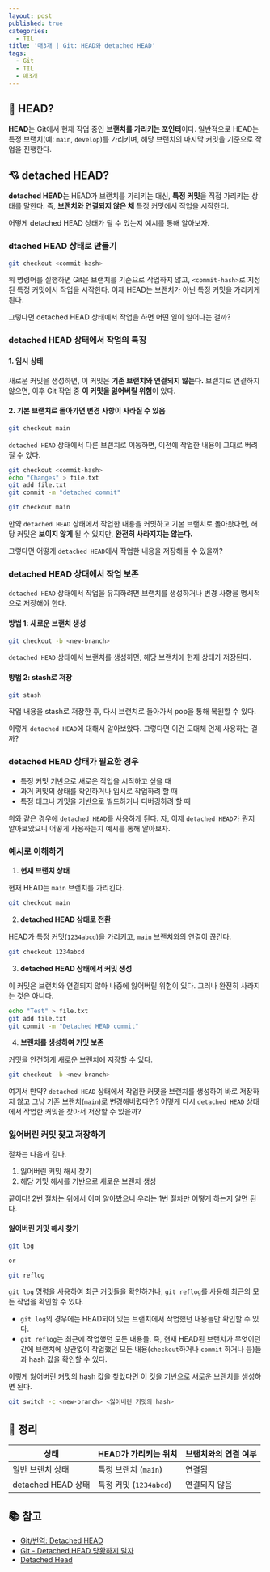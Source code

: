 ```yaml
---
layout: post
published: true
categories:
  - TIL
title: '매3개 | Git: HEAD와 detached HEAD'
tags:
  - Git
  - TIL
  - 매3개
---
```


## 📩 HEAD?

**HEAD**는 Git에서 현재 작업 중인 **브랜치를 가리키는 포인터**이다. 일반적으로 HEAD는 특정 브랜치(예: `main`, `develop`)를 가리키며, 해당 브랜치의 마지막 커밋을 기준으로 작업을 진행한다.

## 💘 detached HEAD?

**detached HEAD**는 HEAD가 브랜치를 가리키는 대신, **특정 커밋**을 직접 가리키는 상태를 말한다. 즉, **브랜치와 연결되지 않은 채** 특정 커밋에서 작업을 시작한다.

어떻게 detached HEAD 상태가 될 수 있는지 예시를 통해 알아보자.

### dtached HEAD 상태로 만들기

```bash
git checkout <commit-hash>
```

위 명령어를 실행하면 Git은 브랜치를 기준으로 작업하지 않고, `<commit-hash>`로 지정된 특정 커밋에서 작업을 시작한다. 이제 HEAD는 브랜치가 아닌 특정 커밋을 가리키게 된다.

그렇다면 detached HEAD 상태에서 작업을 하면 어떤 일이 일어나는 걸까?

### detached HEAD 상태에서 작업의 특징

#### 1. 임시 상태

새로운 커밋을 생성하면, 이 커밋은 **기존 브랜치와 연결되지 않는다.** 브랜치로 연결하지 않으면, 이후 Git 작업 중 **이 커밋을 잃어버릴 위험**이 있다.

#### 2. 기본 브랜치로 돌아가면 변경 사항이 사라질 수 있음

```bash
git checkout main
```

`detached HEAD` 상태에서 다른 브랜치로 이동하면, 이전에 작업한 내용이 그대로 버려질 수 있다.

```bash
git checkout <commit-hash>
echo "Changes" > file.txt
git add file.txt
git commit -m "detached commit"

git checkout main
```

만약 `detached HEAD` 상태에서 작업한 내용을 커밋하고 기본 브랜치로 돌아왔다면, 해당 커밋은 **보이지 않게** 될 수 있지만, **완전히 사라지지는 않는다.**

그렇다면 어떻게 `detached HEAD`에서 작업한 내용을 저장해둘 수 있을까?

### detached HEAD 상태에서 작업 보존

`detached HEAD` 상태에서 작업을 유지하려면 브랜치를 생성하거나 변경 사항을 명시적으로 저장해야 한다.

#### 방법 1: 새로운 브랜치 생성

```bash
git checkout -b <new-branch>
```

`detached HEAD` 상태에서 브랜치를 생성하면, 해당 브랜치에 현재 상태가 저장된다.

#### 방법 2: stash로 저장

```bash
git stash
```

작업 내용을 stash로 저장한 후, 다시 브랜치로 돌아가서 pop을 통해 복원할 수 있다.

이렇게 `detached HEAD`에 대해서 알아보았다. 그렇다면 이건 도대체 언제 사용하는 걸까?

### detached HEAD 상태가 필요한 경우

- 특정 커밋 기반으로 새로운 작업을 시작하고 싶을 때
- 과거 커밋의 상태를 확인하거나 임시로 작업하려 할 때
- 특정 태그나 커밋을 기반으로 빌드하거나 디버깅하려 할 때

위와 같은 경우에 `detached HEAD`를 사용하게 된다. 자, 이제 `detached HEAD`가 뭔지 알아보았으니 어떻게 사용하는지 예시를 통해 알아보자.

### 예시로 이해하기

1. **현재 브랜치 상태**

현재 HEAD는 `main` 브랜치를 가리킨다.

```bash
git checkout main
```

2. **detached HEAD 상태로 전환**

HEAD가 특정 커밋(`1234abcd`)을 가리키고, `main` 브랜치와의 연결이 끊긴다.

```bash
git checkout 1234abcd
```

3. **detached HEAD 상태에서 커밋 생성**

이 커밋은 브랜치와 연결되지 않아 나중에 잃어버릴 위험이 있다. 그러나 완전히 사라지는 것은 아니다.

```bash
echo "Test" > file.txt
git add file.txt
git commit -m "Detached HEAD commit"
```

4. **브랜치를 생성하여 커밋 보존**

커밋을 안전하게 새로운 브랜치에 저장할 수 있다.

```bash
git checkout -b <new-branch>
```

여기서 만약? `detached HEAD` 상태에서 작업한 커밋을 브랜치를 생성하여 바로 저장하지 않고 그냥 기존 브랜치(`main`)로 변경해버렸다면? 어떻게 다시 `detached HEAD` 상태에서 작업한 커밋을 찾아서 저장할 수 있을까?

### 잃어버린 커밋 찾고 저장하기

절차는 다음과 같다.

1. 잃어버린 커밋 해시 찾기
2. 해당 커밋 해시를 기반으로 새로운 브랜치 생성

끝이다! 2번 절차는 위에서 이미 알아봤으니 우리는 1번 절차만 어떻게 하는지 알면 된다.

#### 잃어버린 커밋 해시 찾기

```bash
git log

or

git reflog
```

`git log` 명령을 사용하여 최근 커밋들을 확인하거나, `git reflog`를 사용해 최근의 모든 작업을 확인할 수 있다.

- `git log`의 경우에는 HEAD되어 있는 브랜치에서 작업했던 내용들만 확인할 수 있다.
- `git reflog`는 최근에 작업했던 모든 내용들. 즉, 현재 HEAD된 브랜치가 무엇이던 간에 브랜치에 상관없이 작업했던 모든 내용(`checkout`하거나 `commit` 하거나 등)들과 hash 값을 확인할 수 있다.

이렇게 잃어버린 커밋의 hash 값을 찾았다면 이 것을 기반으로 새로운 브랜치를 생성하면 된다.

```bash
git switch -c <new-branch> <잃어버린 커밋의 hash>
```

## 📝 정리

| 상태               | HEAD가 가리키는 위치   | 브랜치와의 연결 여부 |
| ------------------ | ---------------------- | -------------------- |
| 일반 브랜치 상태   | 특정 브랜치 (`main`)   | 연결됨               |
| detached HEAD 상태 | 특정 커밋 (`1234abcd`) | 연결되지 않음        |

## 📚 참고

- [Git/번역: Detached HEAD](https://velog.io/@ss-won/Git-Detached-Head)
- [Git - Detached HEAD 당황하지 말자](https://castellan.tistory.com/78)
- [Detached Head](https://devcamus.tistory.com/6)
